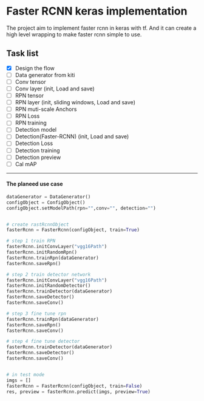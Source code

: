 # Faster RCNN keras implementation 
The project aim to implement faster rcnn in keras with tf. And it can create a high level wrapping to make faster rcnn simple to use.

## Task list
- [X] Design the flow 
- [ ] Data generator from kiti
- [ ] Conv tensor
- [ ] Conv layer (init, Load and save)
- [ ] RPN tensor
- [ ] RPN layer (init, sliding windows, Load and save)
- [ ] RPN muti-scale Anchors 
- [ ] RPN Loss 
- [ ] RPN training
- [ ] Detection model 
- [ ] Detection(Faster-RCNN) (init, Load and save)
- [ ] Detection Loss 
- [ ] Detection training
- [ ] Detection preview 
- [ ] Cal mAP

-------
  
#### The planeed use case
```python 
dataGenerator = DataGenerator()
configObject = ConfigObject()
configObject.setModelPath(rpn="",conv="", detection="")


# create rastRcnnObject
fasterRcnn = FasterRcnn(configObject, train=True)

# step 1 train RPN
fasterRcnn.initConvLayer("vgg16Path")
fasterRcnn.initRandomRpn()
fasterRcnn.trainRpn(dataGenerator)
fasterRcnn.saveRpn()

# step 2 train detector network
fasterRcnn.initConvLayer("vgg16Path")
fasterRcnn.initRandomDetector()
fasterRcnn.trainDetector(dataGenerator)
fasterRcnn.saveDetector()
fasterRcnn.saveConv()

# step 3 fine tune rpn 
fasterRcnn.trainRpn(dataGenerator)
fasterRcnn.saveRpn()
fasterRcnn.saveConv()

# step 4 fine tune detector
fasterRcnn.trainDetector(dataGenerator)
fasterRcnn.saveDetector()
fasterRcnn.saveConv()


# in test mode 
imgs = []
fasterRcnn = FasterRcnn(configObject, train=False)
res, preview = fasterRcnn.predict(imgs, preview=True)
```

